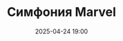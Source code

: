 ---
title: Симфония Marvel
city: Новокузнецк
location: Институт искусств им. Д. Хворостовского
address: ул. Ленина, 22
descriptionShort: Романтическая атмосфера музыки из известных фильмов Marvel
descriptionFull: >-
  Приглашаем зрителей насладиться романтической атмосферой музыки из известных фильмов, от которой замирают сердца.
  На концерте прозвучит музыка из фильмов «Запах женщины», «Телохранитель», «Хатико», «Титаник», «Три метра над уровнем неба» и других кинолент. Эти музыкальные киношедевры разбудят теплые воспоминания и искренние чувства, окутают атмосферой нежности и влюблённости.
eventId: 2393017
age: 12+
date: 2025-04-24 19:00
video: /videos/events/2.mp4
---